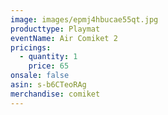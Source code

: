 ```yaml
---
image: images/epmj4hbucae55qt.jpg
producttype: Playmat
eventName: Air Comiket 2
pricings:
  - quantity: 1
    price: 65
onsale: false
asin: s-b6CTeoRAg
merchandise: comiket
---
```

